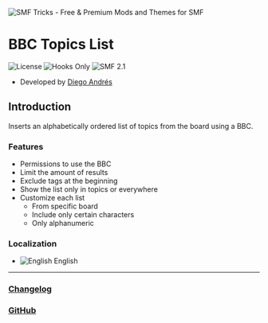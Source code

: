 ![SMF Tricks - Free & Premium Mods and Themes for SMF](https://smftricks.com/logos/logo.png)

# BBC Topics List
![License](https://img.shields.io/badge/License-MPL%202.0-248049) ![Hooks Only](https://img.shields.io/badge/Hooks%20Only-Yes-6041a3) ![SMF 2.1](https://img.shields.io/badge/SMF-2.1-3f73a0)

* Developed by [Diego Andrés](https://github.com/DiegoAndresCortes)

## Introduction
Inserts an alphabetically ordered list of topics from the board using a BBC.

### Features
- Permissions to use the BBC
- Limit the amount of results
- Exclude tags at the beginning
- Show the list only in topics or everywhere
- Customize each list
  - From specific board
  - Include only certain characters
  - Only alphanumeric

### Localization
- ![English](https://www.simplemachines.org/site_images/lang/english.gif) English
---
### [Changelog](https://github.com/SMFTricks/BBC-Topics-List/blob/main/CHANGELOG.md)
### [GitHub](https://github.com/SMFTricks/Topics-List-BBC)